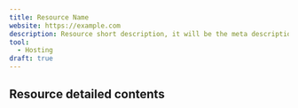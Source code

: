 ```yaml
---
title: Resource Name
website: https://example.com
description: Resource short description, it will be the meta description for the resource also.
tool: 
  - Hosting
draft: true
---
```


## Resource detailed contents
